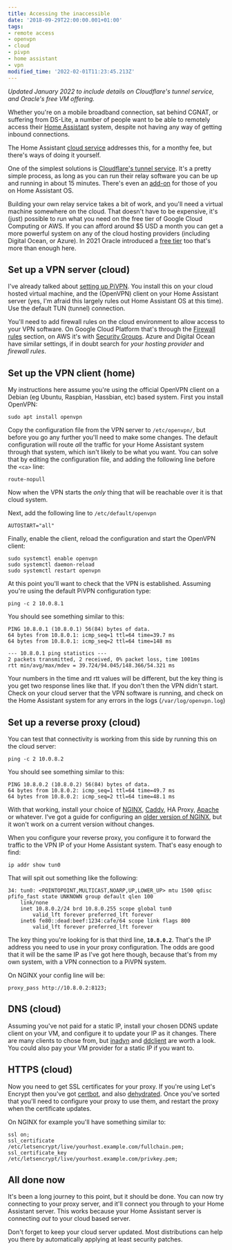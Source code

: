 ```yaml
---
title: Accessing the inaccessible
date: '2018-09-29T22:00:00.001+01:00'
tags:
- remote access
- openvpn
- cloud
- pivpn
- home assistant
- vpn
modified_time: '2022-02-01T11:23:45.213Z'
---
```


_Updated January 2022 to include details on Cloudflare's tunnel service, and Oracle's free VM offering._

Whether you're on a mobile broadband connection, sat behind CGNAT, or suffering from DS-Lite, a number of people want to be able to remotely access their [Home Assistant](https://www.home-assistant.io/) system, despite not having any way of getting inbound connections.

The Home Assistant [cloud service](https://www.nabucasa.com/) addresses this, for a monthy fee, but there's ways of doing it yourself.

One of the simplest solutions is [Cloudflare's tunnel service](https://developers.cloudflare.com/cloudflare-one/tutorials/share-new-site). It's a pretty simple process, as long as you can run their relay software you can be up and running in about 15 minutes. There's even an [add-on](https://github.com/brenner-tobias/addon-cloudflared) for those of you on Home Assistant OS.

Building your own relay service takes a bit of work, and you'll need a virtual machine somewhere on the cloud. That doesn't have to be expensive, it's (just) possible to run what you need on the free tier of Google Cloud Computing or AWS. If you can afford around $5 USD a month you can get a more powerful system on any of the cloud hosting providers (including Digital Ocean, or Azure). In 2021 Oracle introduced a [free tier](https://www.oracle.com/uk/cloud/free/) too that's more than enough here.

## Set up a VPN server (cloud)

I've already talked about [setting up PiVPN](/remote-access-via-pivpn/). You install this on your cloud hosted virtual machine, and the (OpenVPN) client on your Home Assistant server (yes, I'm afraid this largely rules out Home Assistant OS at this time). Use the default TUN (tunnel) connection.

You'll need to add firewall rules on the cloud environment to allow access to your VPN software. On Google Cloud Platform that's through the [Firewall rules](https://cloud.google.com/vpc/docs/firewalls) section, on AWS it's with [Security Groups](https://docs.aws.amazon.com/AWSEC2/latest/UserGuide/using-network-security.html). Azure and Digital Ocean have similar settings, if in doubt search for _your hosting provider_ and _firewall rules_.

## Set up the VPN client (home)

My instructions here assume you're using the official OpenVPN client on a Debian (eg Ubuntu, Raspbian, Hassbian, etc) based system. First you install OpenVPN:

```
sudo apt install openvpn
```

Copy the configuration file from the VPN server to `/etc/openvpn/`, but before you go any further you'll need to make some changes. The default configuration will route _all_ the traffic for your Home Assistant system through that system, which isn't likely to be what you want. You can solve that by editing the configuration file, and adding the following line before the `<ca>` line:

```
route-nopull
```

Now when the VPN starts the _only_ thing that will be reachable over it is that cloud system.

Next, add the following line to `/etc/default/openvpn`

```
AUTOSTART="all"
```

Finally, enable the client, reload the configuration and start the OpenVPN client:

```
sudo systemctl enable openvpn
sudo systemctl daemon-reload
sudo systemctl restart openvpn
```

At this point you'll want to check that the VPN is established. Assuming you're using the default PiVPN configuration type:

```
ping -c 2 10.0.8.1
```

You should see something similar to this:

```
PING 10.8.0.1 (10.8.0.1) 56(84) bytes of data.
64 bytes from 10.8.0.1: icmp_seq=1 ttl=64 time=39.7 ms
64 bytes from 10.8.0.1: icmp_seq=2 ttl=64 time=148 ms

--- 10.8.0.1 ping statistics ---
2 packets transmitted, 2 received, 0% packet loss, time 1001ms
rtt min/avg/max/mdev = 39.724/94.045/148.366/54.321 ms
```

Your numbers in the time and rtt values will be different, but the key thing is you get two response lines like that. If you don't then the VPN didn't start. Check on your cloud server that the VPN software is running, and check on the Home Assistant system for any errors in the logs (`/var/log/openvpn.log`)

## Set up a reverse proxy (cloud)

You can test that connectivity is working from this side by running this on the cloud server:

```
ping -c 2 10.0.8.2
```

You should see something similar to this:

```
PING 10.8.0.2 (10.8.0.2) 56(84) bytes of data.
64 bytes from 10.8.0.2: icmp_seq=1 ttl=64 time=49.7 ms
64 bytes from 10.8.0.2: icmp_seq=2 ttl=64 time=48.1 ms
```

With that working, install your choice of [NGINX](https://www.home-assistant.io/docs/ecosystem/nginx/), [Caddy](https://www.home-assistant.io/docs/ecosystem/caddy/), HA Proxy, [Apache](https://www.home-assistant.io/docs/ecosystem/apache/) or whatever. I've got a guide for configuring an [older version of NGINX](/nginx-and-home-assistant/), but it won't work on a current version without changes.

When you configure your reverse proxy, you configure it to forward the traffic to the VPN IP of your Home Assistant system. That's easy enough to find:

```
ip addr show tun0
```

That will spit out something like the following:

```
34: tun0: <POINTOPOINT,MULTICAST,NOARP,UP,LOWER_UP> mtu 1500 qdisc pfifo_fast state UNKNOWN group default qlen 100
    link/none
    inet 10.8.0.2/24 brd 10.8.0.255 scope global tun0
        valid_lft forever preferred_lft forever
    inet6 fe80::dead:beef:1234:cafe/64 scope link flags 800
        valid_lft forever preferred_lft forever
```

The key thing you're looking for is that third line, **`10.8.0.2`**. That's the IP address you need to use in your proxy configuration. The odds are good that it will be the same IP as I've got here though, because that's from my own system, with a VPN connection to a PiVPN system.

On NGINX your config line will be:

```
proxy_pass http://10.8.0.2:8123;
```

## DNS (cloud)

Assuming you've not paid for a static IP, install your chosen DDNS update client on your VM, and configure it to update your IP as it changes. There are many clients to chose from, but [inadyn](https://github.com/troglobit/inadyn) and [ddclient](https://sourceforge.net/p/ddclient/wiki/Home/) are worth a look. You could also pay your VM provider for a static IP if you want to.

## HTTPS (cloud)

Now you need to get SSL certificates for your proxy. If you're using Let's Encrypt then you've got [certbot](https://certbot.eff.org/docs/install.html), and also [dehydrated](https://github.com/lukas2511/dehydrated). Once you've sorted that you'll need to configure your proxy to use them, and restart the proxy when the certificate updates.

On NGINX for example you'll have something similar to:

```
ssl on;
ssl_certificate /etc/letsencrypt/live/yourhost.example.com/fullchain.pem;
ssl_certificate_key /etc/letsencrypt/live/yourhost.example.com/privkey.pem;
```

## All done now

It's been a long journey to this point, but it should be done. You can now try connecting to your proxy server, and it'll connect you through to your Home Assistant server. This works because your Home Assistant server is connecting _out_ to your cloud based server.

Don't forget to keep your cloud server updated. Most distributions can help you there by automatically applying at least security patches.

